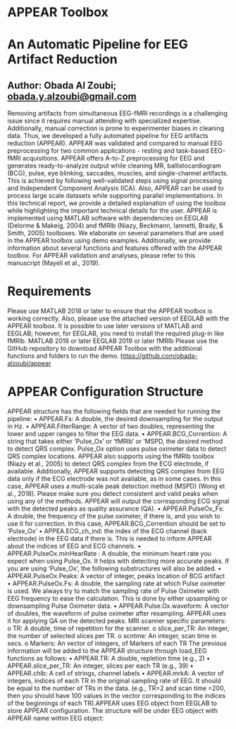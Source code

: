  # APPEAR Toolbox #
# An Automatic Pipeline for EEG Artifact Reduction #
## Author: Obada Al Zoubi; obada.y.alzoubi@gmail.com

Removing artifacts from simultaneous EEG-fMRI recordings is a challenging issue since it requires manual
attending with specialized expertise. Additionally, manual correction is prone to experimenter biases in
cleaning data. Thus, we developed a fully automated pipeline for EEG artifacts reduction (APPEAR).
APPEAR was validated and compared to manual EEG preprocessing for two common applications - resting
and task-based EEG-fMRI acquisitions. APPEAR offers A-to-Z preprocessing for EEG and generates
ready-to-analyze output while cleaning MR, ballistocardiogram (BCG), pulse, eye blinking, saccades,
muscles, and single-channel artifacts. This is achieved by following well-validated steps using signal
processing and Independent Component Analysis (ICA). Also, APPEAR can be used to process large scale
datasets while supporting parallel implementations. In this technical report, we provide a detailed
explanation of using the toolbox while highlighting the important technical details for the user. APPEAR
is implemented using MATLAB software with dependencies on EEGLAB (Delorme & Makeig, 2004) and
fMRIb (Niazy, Beckmann, Iannetti, Brady, & Smith, 2005) toolboxes. We elaborate on several parameters
that are used in the APPEAR toolbox using demo examples. Additionally, we provide information about
several functions and features offered with the APPEAR toolbox. For APPEAR validation and analyses,
please refer to this manuscript (Mayeli et al., 2019).

# Requirements #
Please use MATLAB 2018 or later to ensure that the APPEAR toolbox is working correctly. Also, please
use the attached version of EEGLAB with the APPEAR toolbox. It is possible to use later versions of
MATLAB and EEGLAB; however, for EEGLAB, you need to install the required plug-in like fMRIb.
MATLAB 2018 or later
EEGLAB 2019 or later
fMRIb
Please use the GitHub repository to download APPEAR Toolbox with the additional functions and
folders to run the demo.
https://github.com/obada-alzoubi/appear

# APPEAR Configuration Structure #
APPEAR structure has the following fields that are needed for running the pipeline:
• APPEAR.Fs: A double, the desired downsampling for the output in Hz.
• APPEAR.FilterRange: A vector of two doubles, representing the lower and upper ranges to filter
the EEG data.
• APPEAR.BCG_Corrention: A string that takes either ‘Pulse_Ox’ or ‘fMRIb’ or ‘MSPD, the
desired method to detect QRS complex.
Pulse_Ox option uses pulse oximeter data to detect QRS complex locations. APPEAR also supports using
the fMRIb toolbox (Niazy et al., 2005) to detect QRS complex from the ECG electrode, if available.
Additionally, APPEAR supports detecting QRS complex from EEG data only if the ECG electrode was not
available, as in some cases. In this case, APPEAR uses a multi-scale peak detection method (MSPD) (Wong
et al., 2018). Please make sure you detect consistent and valid peaks when using any of the methods.
APPEAR will output the corresponding ECG signal with the detected peaks as quality assurance (QA).
• APPEAR.PulseOx_Fs: A double, the frequency of the pulse oximeter, if there is, and you wish to
use it for correction. In this case, APPEAR.BCG_Corrention should be set to ‘Pulse_Ox’
• APPEA.ECG_ch_ind: the index of the ECG channel (back electrode) in the EEG data if there is.
This is needed to inform APPEAR about the indices of EEG and ECG channels.
• APPEAR.PulseOx.minHearRate : A double, the minimum heart rate you expect when using
Pulse_Ox. It helps with detecting more accurate peaks.
If you are using ‘Pulse_Ox’, the following substructures will also be added.
• APPEAR.PulseOx.Peaks: A vector of integer, peaks location of BCG artifact
• APPEAR.PulseOx.Fs: A double, the sampling rate at which Pulse oximeter is used. We always
try to match the sampling rate of Pulse Oximeter with EEG frequency to ease the calculation.
This is done by either upsampling or downsampling Pulse Oximeter data.
• APPEAR.Pulse.Ox.waveform: A vector of doubles, the waveform of pulse oximeter after
resampling. APPEAR uses it for applying QA on the detected peaks.
MRI scanner specific parameters:
o TR: A double, time of repetition for the scanner.
o slice_per_TR: An integer, the number of selected slices per TR.
o scntme: An integer, scan time in secs.
o Markers: An vector of integers, of Markers of each TR
The previous information will be added to the APPEAR structure through load_EEG functions as
follows:
• APPEAR.TR: A double, repletion time (e.g., 2)
• APPEAR.slice_per_TR: An integer, slices per each TR (e.g., 39)
• APPEAR.chlb: A cell of strings, channel labels
• APPEAR.mrkA: A vector of integers, indices of each TR in the original sampling rate of EEG. It
should be equal to the number of TRs in the data. (e.g., TR=2 and scan time =200, then you
should have 100 values in the vector corresponding to the indices of the beginnings of each TR).APPEAR uses EEG object from EEGLAB to store APPEAR configuration. The structure will be under
EEG object with APPEAR name within EEG object:
